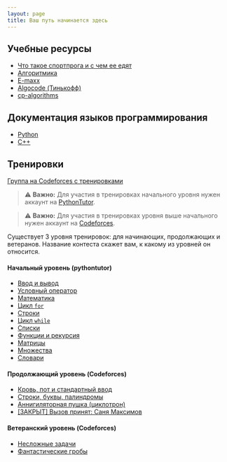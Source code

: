 ```yaml
---
layout: page
title: Ваш путь начинается здесь
---
```



## Учебные ресурсы

- [Что такое спортпрога и с чем ее едят](https://algocode.ru/page/how_to_start/)
- [Алгоритмика](https://ru.algorithmica.org)
- [E-maxx](https://e-maxx.ru/algo/)
- [Algocode (Тинькофф)](https://wiki.algocode.ru/index.php?title=%D0%97%D0%B0%D0%B3%D0%BB%D0%B0%D0%B2%D0%BD%D0%B0%D1%8F_%D1%81%D1%82%D1%80%D0%B0%D0%BD%D0%B8%D1%86%D0%B0)
- [cp-algorithms](https://cp-algorithms.com)


## Документация языков программирования

- [Python](https://docs.python.org)
- [C++](https://en.cppreference.com)


## Тренировки

[Группа на Codeforces с тренировками](https://codeforces.com/group/E7ZWhhsbc5/)

> ⚠️ **Важно:** Для участия в тренировках начального уровня нужен аккаунт на [PythonTutor](https://pythontutor.ru).

> ⚠️ **Важно:** Для участия в тренировках уровня выше начального нужен аккаунт на [Codeforces](https://codeforces.com).

Существует 3 уровня тренировок: для начинающих, продолжающих и ветеранов. Название контеста скажет вам, к какому из уровней он относится.


#### Начальный уровень (pythontutor)

- [Ввод и вывод](https://pythontutor.ru/lessons/inout_and_arithmetic_operations/)
- [Условный оператор](https://pythontutor.ru/lessons/ifelse/)
- [Математика](https://pythontutor.ru/lessons/int_and_float/)
- [Цикл `for`](https://pythontutor.ru/lessons/for_loop/)
- [Строки](https://pythontutor.ru/lessons/str/)
- [Цикл `while`](https://pythontutor.ru/lessons/while/)
- [Списки](https://pythontutor.ru/lessons/lists/)
- [Функции и рекурсия](https://pythontutor.ru/lessons/functions/)
- [Матрицы](https://pythontutor.ru/lessons/2d_arrays/)
- [Множества](https://pythontutor.ru/lessons/sets/)
- [Словари](https://pythontutor.ru/lessons/dicts/)


#### Продолжающий уровень (Codeforces)

- [Кровь, пот и стандартный ввод](https://codeforces.com/group/E7ZWhhsbc5/contest/385821)
- [Строки, буквы, палиндромы](https://codeforces.com/group/E7ZWhhsbc5/contest/385824)
- [Аннигиляторная пушка (циклотрон)](https://codeforces.com/group/E7ZWhhsbc5/contest/385823)
- [[ЗАКРЫТ] Вызов принят: Саня Максимов](https://codeforces.com/gym/379815)


#### Ветеранский уровень (Codeforces)

- [Несложные задачи](https://codeforces.com/group/E7ZWhhsbc5/contest/385825)
- [Фантастические гробы](https://codeforces.com/group/E7ZWhhsbc5/contest/395833)
